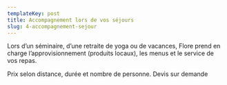 ```yaml
---
templateKey: post
title: Accompagnement lors de vos séjours
slug: 4-accompagnement-sejour
---
```

Lors d’un séminaire, d’une retraite de yoga ou de vacances, Flore prend en charge l’approvisionnement (produits locaux), les menus et le service de vos repas.

Prix selon distance, durée et nombre de personne. Devis sur demande

